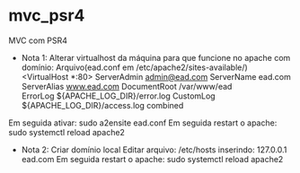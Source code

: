 # mvc_psr4
MVC com PSR4


* Nota 1: Alterar virtualhost da máquina para que funcione no apache com domínio:
Arquivo(ead.conf em /etc/apache2/sites-available/)
<VirtualHost *:80>
    ServerAdmin admin@ead.com
    ServerName ead.com
    ServerAlias www.ead.com 
    DocumentRoot /var/www/ead     
    ErrorLog ${APACHE_LOG_DIR}/error.log
    CustomLog ${APACHE_LOG_DIR}/access.log combined
</VirtualHost>

Em seguida ativar: sudo a2ensite ead.conf
Em seguida restart o apache: sudo systemctl reload apache2

* Nota 2: Criar domínio local
Editar arquivo: /etc/hosts inserindo:
127.0.0.1       ead.com
Em seguida restart o apache: sudo systemctl reload apache2





